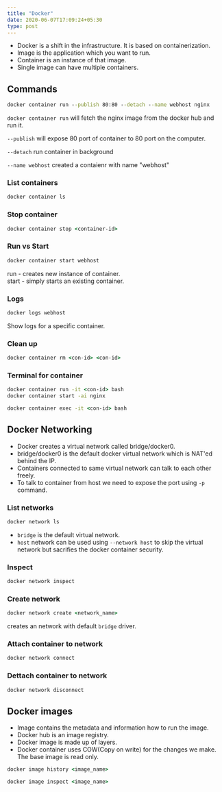 ```yaml
---
title: "Docker"
date: 2020-06-07T17:09:24+05:30
type: post
---
```


* Docker is a shift in the infrastructure. It is based on containerization.
* Image is the application which you want to run.
* Container is an instance of that image.
* Single image can have multiple containers.

## Commands

```cmd
docker container run --publish 80:80 --detach --name webhost nginx
```

`docker container run` will fetch the nginx image from the docker hub and run it.

`--publish` will expose 80 port of container to 80 port on the computer.

`--detach` run container in background

`--name webhost` created a contaienr with name "webhost"

### List containers

```cmd
docker container ls
```

### Stop container

```cmd
docker container stop <container-id>
```

### Run vs Start

```cmd
docker container start webhost
```

run - creates new instance of container.  
start - simply starts an existing container.

### Logs

```cmd
docker logs webhost
```

Show logs for a specific container.

### Clean up

```cmd
docker container rm <con-id> <con-id>
```

### Terminal for container

```cmd
docker container run -it <con-id> bash
docker container start -ai nginx
```
 
```cmd
docker container exec -it <con-id> bash
```

## Docker Networking

* Docker creates a virtual network called bridge/docker0.
* bridge/docker0 is the default docker virtual network which is NAT'ed behind the IP.
* Containers connected to same virtual network can talk to each other freely.
* To talk to container from host we need to expose the port using `-p` command.

### List networks

```cmd
docker network ls
```

* `bridge` is the default virtual network.
* `host` network can be used using `--network host` to skip the virtual network but sacrifies the docker container security.

### Inspect

```cmd
docker network inspect
```

### Create network

```cmd
docker network create <network_name>
```

creates an network with default `bridge` driver.

### Attach container to network

```cmd
docker network connect
```

### Dettach container to network

```cmd
docker network disconnect
```

## Docker images

* Image contains the metadata and information how to run the image.
* Docker hub is an image registry.
* Docker image is made up of layers.
* Docker container uses COW(Copy on write) for the changes we make. The base image is read only.

```cmd
docker image history <image_name>
```

```cmd
docker image inspect <image_name>
```
